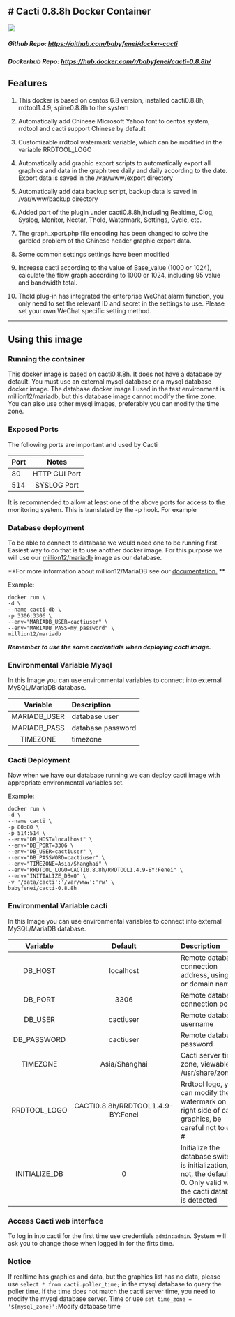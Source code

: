 ﻿﻿﻿# Cacti 0.8.8h Docker Container
---
 
[![](https://images.microbadger.com/badges/image/babyfenei/cacti-0.8.8h.svg)](https://microbadger.com/images/babyfenei/cacti-0.8.8h "Get your own image badge on microbadger.com")

##### Github Repo: https://github.com/babyfenei/docker-cacti
##### Dockerhub Repo: https://hub.docker.com/r/babyfenei/cacti-0.8.8h/

## Features
1. This docker is based on centos 6.8 version, installed cacti0.8.8h, rrdtool1.4.9, spine0.8.8h to the system

2. Automatically add Chinese Microsoft Yahoo font to centos system, rrdtool and cacti support Chinese by default

3. Customizable rrdtool watermark variable, which can be modified in the variable RRDTOOL_LOGO

4. Automatically add graphic export scripts to automatically export all graphics and data in the graph tree daily and daily according to the date. Export data is saved in the /var/www/export directory

5. Automatically add data backup script, backup data is saved in /var/www/backup directory

6. Added part of the plugin under cacti0.8.8h,including Realtime, Clog, Syslog, Monitor, Nectar, Thold, Watermark, Settings, Cycle, etc.

7. The graph_xport.php file encoding has been changed to solve the garbled problem of the Chinese header graphic export data.

8. Some common settings settings have been modified

9. Increase cacti according to the value of Base_value (1000 or 1024), calculate the flow graph according to 1000 or 1024, including 95 value and bandwidth total.

10. Thold plug-in has integrated the enterprise WeChat alarm function, you only need to set the relevant ID and secret in the settings to use. Please set your own WeChat specific setting method.

---

## Using this image
### Running the container
This docker image is based on cacti0.8.8h. It does not have a database by default. You must use an external mysql database or a mysql database docker image. The database docker image I used in the test environment is million12/mariadb, but this database image cannot modify the time zone. You can also use other mysql images, preferably you can modify the time zone.

### Exposed Ports
The following ports are important and used by Cacti

| Port |     Notes     |  
|------|:-------------:|
|  80  | HTTP GUI Port |
|  514 | SYSLOG   Port |

It is recommended to allow at least one of the above ports for access to the monitoring system. This is translated by the -p hook. For example



### Database deployment
To be able to connect to database we would need one to be running first. Easiest way to do that is to use another docker image. For this purpose we will use our [million12/mariadb](https://registry.hub.docker.com/u/million12/mariadb/) image as our database.

**For more information about million12/MariaDB see our [documentation.](https://github.com/million12/docker-mariadb) **

Example:  

    docker run \
    -d \
    --name cacti-db \
    -p 3306:3306 \
    --env="MARIADB_USER=cactiuser" \
    --env="MARIADB_PASS=my_password" \
    million12/mariadb

***Remember to use the same credentials when deploying cacti image.***

### Environmental Variable Mysql
In this Image you can use environmental variables to connect into external MySQL/MariaDB database.

| Variable|Description|
|:------:|:-----|
|MARIADB_USER|database user|  
|MARIADB_PASS|database password|  
|TIMEZONE|timezone  |

### Cacti Deployment
Now when we have our database running we can deploy cacti image with appropriate environmental variables set.

Example:  

    docker run \
    -d \
    --name cacti \
    -p 80:80 \
    -p 514:514 \
    --env="DB_HOST=localhost" \
    --env="DB_PORT=3306 \
    --env="DB_USER=cactiuser" \
    --env="DB_PASSWORD=cactiuser" \
    --env="TIMEZONE=Asia/Shanghai" \
    --env="RRDTOOL_LOGO=CACTI0.8.8h/RRDTOOL1.4.9-BY:Fenei" \
    --env="INITIALIZE_DB=0" \
    -v '/data/cacti':'/var/www':'rw' \
    babyfenei/cacti-0.8.8h


### Environmental Variable cacti
In this Image you can use environmental variables to connect into external MySQL/MariaDB database.

| Variable|Default|Description|
|:------:|:----:|:-----|
|DB_HOST|localhost|Remote database connection address, using IP or domain name|
|DB_PORT|3306|Remote database connection port|
|DB_USER|cactiuser|Remote database username|
|DB_PASSWORD|cactiuser|Remote database password|
|TIMEZONE|Asia/Shanghai|Cacti server time zone, viewable in /usr/share/zoneinfo|
|RRDTOOL_LOGO|CACTI0.8.8h/RRDTOOL1.4.9-BY:Fenei|Rrdtool logo, you can modify the watermark on the right side of cacti graphics, be careful not to enter #|
|INITIALIZE_DB|0|Initialize the database switch, 1 is initialization, 0 is not, the default is 0. Only valid when the cacti database is detected|

### Access Cacti web interface
To log in into cacti for the first time use credentials `admin:admin`. System will ask you to change those when logged in for the firts time.

### Notice
If realtime has graphics and data, but the graphics list has no data, please use `select * from cacti.poller_time;` in the mysql database to query the poller time. If the time does not match the cacti server time, you need to modify the mysql database server. Time or use `set time_zone = '${mysql_zone}';`Modify database time


